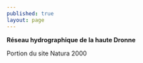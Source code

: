 ```yaml
---
published: true
layout: page
---
```

**Réseau hydrographique de la haute Dronne**

Portion du site Natura 2000

